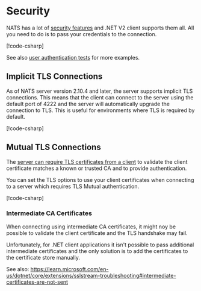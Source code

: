 # Security

NATS has a lot of [security features](https://docs.nats.io/nats-concepts/security) and .NET V2 client supports them all.
All you need to do is to pass your credentials to the connection.

[!code-csharp[](../../tests/NATS.Net.DocsExamples/SecurityPage.cs#user-pass)]

See also [user authentication tests](https://github.com/nats-io/nats.net.v2/blob/main/tests/NATS.Client.Core.Tests/NatsConnectionTest.Auth.cs) for more examples.

## Implicit TLS Connections

As of NATS server version 2.10.4 and later, the server supports implicit TLS connections.
This means that the client can connect to the server using the default port of 4222 and the server will automatically upgrade the connection to TLS.
This is useful for environments where TLS is required by default.

[!code-csharp[](../../tests/NATS.Net.DocsExamples/SecurityPage.cs#tls-implicit)]

## Mutual TLS Connections

The [server can require TLS certificates from a client](https://docs.nats.io/running-a-nats-service/configuration/securing_nats/auth_intro/tls_mutual_auth) to validate
the client certificate matches a known or trusted CA and to provide authentication.

You can set the TLS options to use your client certificates when connecting to a server which requires TLS Mutual authentication.

[!code-csharp[](../../tests/NATS.Net.DocsExamples/SecurityPage.cs#tls-mutual)]

### Intermediate CA Certificates

When connecting using intermediate CA certificates, it might noy be possible to validate the client certificate and the TLS handshake may fail.

Unfortunately, for .NET client applications it isn't possible to pass additional intermediate certificates and the only
solution is to add the certificates to the certificate store manually.

See also:
https://learn.microsoft.com/en-us/dotnet/core/extensions/sslstream-troubleshooting#intermediate-certificates-are-not-sent
